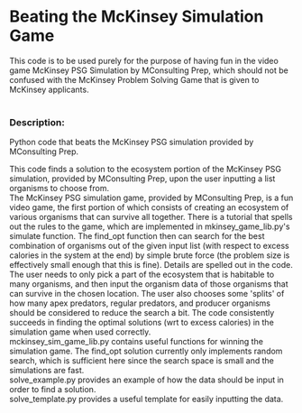 # Beating the McKinsey Simulation Game
This code is to be used purely for the purpose of having fun in the video game McKinsey PSG Simulation by MConsulting Prep, which should not be confused with the McKinsey Problem Solving Game that is given to McKinsey applicants. 
<br>
<br>

### Description:
Python code that beats the McKinsey PSG simulation provided by MConsulting Prep. <br>

This code finds a solution to the ecosystem portion of the McKinsey PSG simulation, provided by MConsulting Prep, upon the user inputting a list organisms to choose from. 
<br>
The McKinsey PSG simulation game, provided by MConsulting Prep, is a fun video game, the first portion of which consists of creating an ecosystem of various organisms that can survive all together. There is a tutorial that spells out the rules to the game, which are implemented in mkinsey_game_lib.py's simulate function. The find_opt function then can search for the best combination of organisms out of the given input list (with respect to excess calories in the system at the end) by simple brute force (the problem size is effectively small enough that this is fine). Details are spelled out in the code. The user needs to only pick a part of the ecosystem that is habitable to many organisms, and then input the organism data of those organisms that can survive in the chosen location. The user also chooses some 'splits' of how many apex predators, regular predators, and producer organisms should be considered to reduce the search a bit. The code consistently succeeds in finding the optimal solutions (wrt to excess calories) in the simulation game when used correctly. 
<br>
mckinsey_sim_game_lib.py contains useful functions for winning the simulation game. The find_opt solution currently only implements random search, which is sufficient here since the search space is small and the simulations are fast. <br>
solve_example.py provides an example of how the data should be input in order to find a solution. <br>
solve_template.py provides a useful template for easily inputting the data. 


